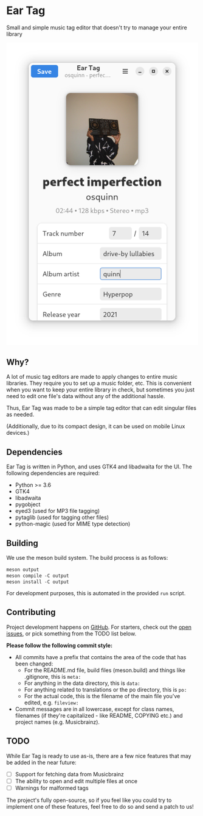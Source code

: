 # Ear Tag

Small and simple music tag editor that doesn't try to manage your entire library

![Screenshot](screenshot.png)

## Why?

A lot of music tag editors are made to apply changes to entire music libraries. They require you to set up a music folder, etc. This is convenient when you want to keep your entire library in check, but sometimes you just need to edit one file's data without any of the additional hassle.

Thus, Ear Tag was made to be a simple tag editor that can edit singular files as needed.

(Additionally, due to its compact design, it can be used on mobile Linux devices.)

## Dependencies

Ear Tag is written in Python, and uses GTK4 and libadwaita for the UI. The following dependencies are required:

- Python >= 3.6
- GTK4
- libadwaita
- pygobject
- eyed3 (used for MP3 file tagging)
- pytaglib (used for tagging other files)
- python-magic (used for MIME type detection)

## Building

We use the meson build system. The build process is as follows:

```
meson output
meson compile -C output
meson install -C output
```

For development purposes, this is automated in the provided `run` script.

## Contributing

Project development happens on [GitHub](https://github.com/knuxify/eartag). For starters, check out the [open issues](https://github.com/knuxify/eartag/issues), or pick something from the TODO list below.

**Please follow the following commit style:**

 - All commits have a prefix that contains the area of the code that has been changed:
   - For the README.md file, build files (meson.build) and things like .gitignore, this is `meta:`
   - For anything in the data directory, this is `data:`
   - For anything related to translations or the po directory, this is `po:`
   - For the actual code, this is the filename of the main file you've edited, e.g. `fileview:`
 - Commit messages are in all lowercase, except for class names, filenames (if they're capitalized - like README, COPYING etc.) and project names (e.g. Musicbrainz).

## TODO

While Ear Tag is ready to use as-is, there are a few nice features that may be added in the near future:

 - [ ] Support for fetching data from Musicbrainz
 - [ ] The ability to open and edit multiple files at once
 - [ ] Warnings for malformed tags

The project's fully open-source, so if you feel like you could try to implement one of these features, feel free to do so and send a patch to us!
